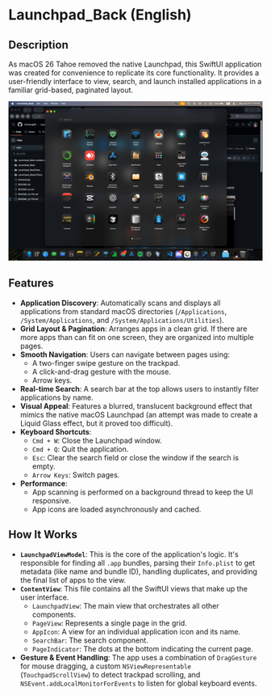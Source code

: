 # Launchpad_Back (English)

## Description

As macOS 26 Tahoe removed the native Launchpad, this SwiftUI application was created for convenience to replicate its core functionality. It provides a user-friendly interface to view, search, and launch installed applications in a familiar grid-based, paginated layout.

![Example](./Example.png)

## Features

*   **Application Discovery**: Automatically scans and displays all applications from standard macOS directories (`/Applications`, `/System/Applications`, and `/System/Applications/Utilities`).
*   **Grid Layout & Pagination**: Arranges apps in a clean grid. If there are more apps than can fit on one screen, they are organized into multiple pages.
*   **Smooth Navigation**: Users can navigate between pages using:
    *   A two-finger swipe gesture on the trackpad.
    *   A click-and-drag gesture with the mouse.
    *   Arrow keys.
*   **Real-time Search**: A search bar at the top allows users to instantly filter applications by name.
*   **Visual Appeal**: Features a blurred, translucent background effect that mimics the native macOS Launchpad (an attempt was made to create a Liquid Glass effect, but it proved too difficult).
*   **Keyboard Shortcuts**:
    *   `Cmd + W`: Close the Launchpad window.
    *   `Cmd + Q`: Quit the application.
    *   `Esc`: Clear the search field or close the window if the search is empty.
    *   `Arrow Keys`: Switch pages.
*   **Performance**:
    *   App scanning is performed on a background thread to keep the UI responsive.
    *   App icons are loaded asynchronously and cached.

## How It Works

*   **`LaunchpadViewModel`**: This is the core of the application's logic. It's responsible for finding all `.app` bundles, parsing their `Info.plist` to get metadata (like name and bundle ID), handling duplicates, and providing the final list of apps to the view.
*   **`ContentView`**: This file contains all the SwiftUI views that make up the user interface.
    *   `LaunchpadView`: The main view that orchestrates all other components.
    *   `PageView`: Represents a single page in the grid.
    *   `AppIcon`: A view for an individual application icon and its name.
    *   `SearchBar`: The search component.
    *   `PageIndicator`: The dots at the bottom indicating the current page.
*   **Gesture & Event Handling**: The app uses a combination of `DragGesture` for mouse dragging, a custom `NSViewRepresentable` (`TouchpadScrollView`) to detect trackpad scrolling, and `NSEvent.addLocalMonitorForEvents` to listen for global keyboard events.
